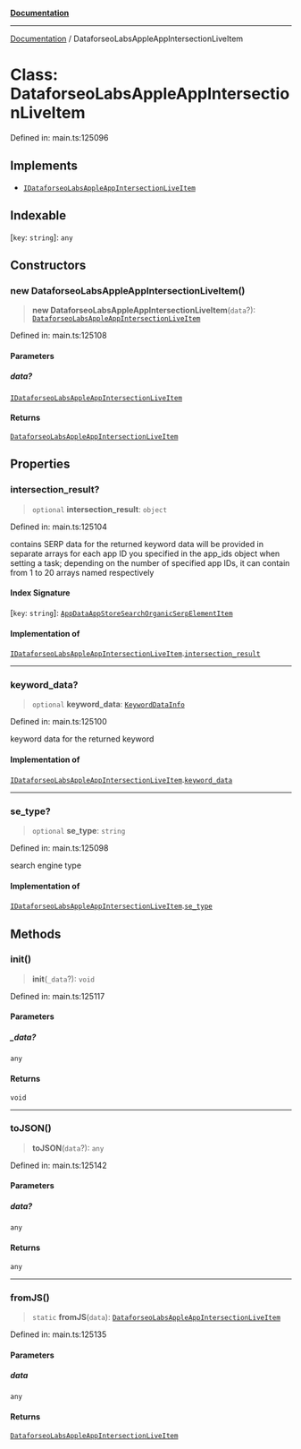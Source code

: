 [**Documentation**](../README.md)

***

[Documentation](../README.md) / DataforseoLabsAppleAppIntersectionLiveItem

# Class: DataforseoLabsAppleAppIntersectionLiveItem

Defined in: main.ts:125096

## Implements

- [`IDataforseoLabsAppleAppIntersectionLiveItem`](../interfaces/IDataforseoLabsAppleAppIntersectionLiveItem.md)

## Indexable

\[`key`: `string`\]: `any`

## Constructors

### new DataforseoLabsAppleAppIntersectionLiveItem()

> **new DataforseoLabsAppleAppIntersectionLiveItem**(`data`?): [`DataforseoLabsAppleAppIntersectionLiveItem`](DataforseoLabsAppleAppIntersectionLiveItem.md)

Defined in: main.ts:125108

#### Parameters

##### data?

[`IDataforseoLabsAppleAppIntersectionLiveItem`](../interfaces/IDataforseoLabsAppleAppIntersectionLiveItem.md)

#### Returns

[`DataforseoLabsAppleAppIntersectionLiveItem`](DataforseoLabsAppleAppIntersectionLiveItem.md)

## Properties

### intersection\_result?

> `optional` **intersection\_result**: `object`

Defined in: main.ts:125104

contains SERP data for the returned keyword
data will be provided in separate arrays for each app ID you specified in the app_ids object when setting a task;
depending on the number of specified app IDs, it can contain from 1 to 20 arrays named respectively

#### Index Signature

\[`key`: `string`\]: [`AppDataAppStoreSearchOrganicSerpElementItem`](AppDataAppStoreSearchOrganicSerpElementItem.md)

#### Implementation of

[`IDataforseoLabsAppleAppIntersectionLiveItem`](../interfaces/IDataforseoLabsAppleAppIntersectionLiveItem.md).[`intersection_result`](../interfaces/IDataforseoLabsAppleAppIntersectionLiveItem.md#intersection_result)

***

### keyword\_data?

> `optional` **keyword\_data**: [`KeywordDataInfo`](KeywordDataInfo.md)

Defined in: main.ts:125100

keyword data for the returned keyword

#### Implementation of

[`IDataforseoLabsAppleAppIntersectionLiveItem`](../interfaces/IDataforseoLabsAppleAppIntersectionLiveItem.md).[`keyword_data`](../interfaces/IDataforseoLabsAppleAppIntersectionLiveItem.md#keyword_data)

***

### se\_type?

> `optional` **se\_type**: `string`

Defined in: main.ts:125098

search engine type

#### Implementation of

[`IDataforseoLabsAppleAppIntersectionLiveItem`](../interfaces/IDataforseoLabsAppleAppIntersectionLiveItem.md).[`se_type`](../interfaces/IDataforseoLabsAppleAppIntersectionLiveItem.md#se_type)

## Methods

### init()

> **init**(`_data`?): `void`

Defined in: main.ts:125117

#### Parameters

##### \_data?

`any`

#### Returns

`void`

***

### toJSON()

> **toJSON**(`data`?): `any`

Defined in: main.ts:125142

#### Parameters

##### data?

`any`

#### Returns

`any`

***

### fromJS()

> `static` **fromJS**(`data`): [`DataforseoLabsAppleAppIntersectionLiveItem`](DataforseoLabsAppleAppIntersectionLiveItem.md)

Defined in: main.ts:125135

#### Parameters

##### data

`any`

#### Returns

[`DataforseoLabsAppleAppIntersectionLiveItem`](DataforseoLabsAppleAppIntersectionLiveItem.md)
